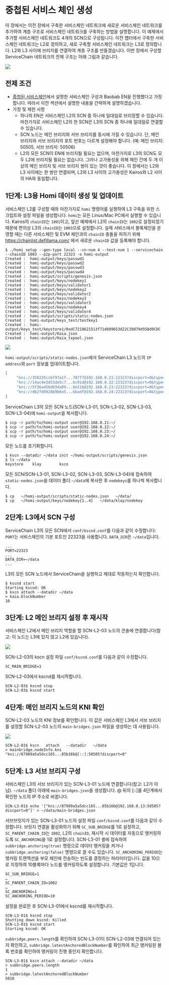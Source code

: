 # 중첩된 서비스 체인 생성

이 장에서는 이전 장에서 구축한 서비스체인 네트워크에 새로운 서비스체인 네트워크를 추가하여 계층 구조로 서비스체인 네트워크를 구축하는 방법을 설명합니다. 이 예제에서 추가할 서비스체인 네트워크도 4개의 SCN으로 구성됩니다. 이전 챕터에서 구축한 서비스체인 네트워크는 L2로 정의하고, 새로 구축할 서비스체인 네트워크는 L3로 정의합니다. L2와 L3 사이에 브리지를 연결하여 계층 구조를 만들겠습니다. 이번 장에서 구성할 ServiceChain 네트워크의 전체 구조는 아래 그림과 같습니다.

![](/img/nodes/sc-nestedsc-arch.png)

## 전제 조건 <a id="prerequisites"></a>

- [중첩된 서비스체인](nested-sc.md)에서 설명한 서비스체인 구성과 Baobab EN을 진행했다고 가정합니다. 따라서 이전 섹션에서 설명한 내용을 간략하게 설명하겠습니다.
- 가정 및 제한 사항
  - 하나의 EN은 서비스체인 L2의 SCN 중 하나에 일대일로 브리징할 수 있습니다. 마찬가지로 서비스체인 L2의 한 SCN은 L3의 SCN 중 하나에 일대일로 연결할 수 있습니다.
  - SCN 노드는 메인 브리지와 서브 브리지를 동시에 가질 수 있습니다. 단, 메인 브리지와 서브 브리지의 포트 번호는 다르게 설정해야 합니다. (예: 메인 브리지: 50505, 서브 브리지: 50506)
  - L2의 모든 SCN이 EN에 브리지될 필요는 없으며, 마찬가지로 L3의 SCN도 모두 L2에 브리지될 필요는 없습니다. 그러나 고가용성을 위해 체인 간에 두 개 이상의 메인 브리지 및 서브 브리지 쌍이 있는 것이 좋습니다. 이 장에서는 L2와 L3 사이에는 한 쌍만 연결되며, L2와 L3 사이의 고가용성은 Kairos와 L2 사이의 HA와 동일합니다.

## 1단계: L3용 Homi 데이터 생성 및 업데이트 <a id="step-1-create-and-update-homi"></a>

서비스체인 L2를 구성할 때와 마찬가지로 `homi` 명령어를 실행하여 L3 구축을 위한 스크립트와 설정 파일을 생성합니다. `homi`는 모든 Linux/Mac PC에서 실행할 수 있습니다. Kairos의 `chainID`는 `1001`이고, 앞선 예제에서 L2의 `chainID`는 `1002`로 설정되었기 때문에 편의상 L3의 `chainID`는 `1003`으로 설정합니다. 실제 서비스에서 블록체인을 운영할 때는 다른 서비스체인 및 EVM 체인과의 `chainID` 충돌을 피하기 위해 https://chainlist.defillama.com/ 에서 새로운 `chainID` 값을 등록해야 합니다.

```console
$ ./homi setup --gen-type local --cn-num 4 --test-num 1 --servicechain --chainID 1003 --p2p-port 22323 -o homi-output
Created :  homi-output/keys/passwd1
Created :  homi-output/keys/passwd2
Created :  homi-output/keys/passwd3
Created :  homi-output/keys/passwd4
Created :  homi-output/scripts/genesis.json
Created :  homi-output/keys/nodekey1
Created :  homi-output/keys/validator1
Created :  homi-output/keys/nodekey2
Created :  homi-output/keys/validator2
Created :  homi-output/keys/nodekey3
Created :  homi-output/keys/validator3
Created :  homi-output/keys/nodekey4
Created :  homi-output/keys/validator4
Created :  homi-output/scripts/static-nodes.json
Created :  homi-output/keys_test/testkey1
Created :  homi-output/keys_test/keystore1/0xdC7218621513f71d609653d22C39d79d558d9CDC
Created :  homi-output/Kaia.json
Created :  homi-output/Kaia_txpool.json
```

![](/img/nodes/sc-nestedsc-ip.png)

`homi-output/scripts/static-nodes.json`에서 ServiceChain L3 노드의 `IP address`와 `port` 정보를 업데이트합니다.

```json
[
     "kni://358235ccbf97a1f...787f7@192.168.0.21:22323?discport=0&type=cn",
     "kni://14ac4e3d53de5c7...6c91d@192.168.0.22:22323?discport=0&type=cn",
     "kni://5f36a456d93da09...8e216@192.168.0.23:22323?discport=0&type=cn",
     "kni://d62fd0928b9b6e5...6badf@192.168.0.24:22323?discport=0&type=cn"
]
```

ServiceChain L3의 모든 SCN 노드(SCN-L3-01, SCN-L3-02, SCN-L3-03, SCN-L3-04)에 `homi-output`을 복사합니다.

```console
$ scp -r path/to/homi-output user@192.168.0.21:~/ 
$ scp -r path/to/homi-output user@192.168.0.22:~/ 
$ scp -r path/to/homi-output user@192.168.0.23:~/ 
$ scp -r path/to/homi-output user@192.168.0.24:~/ 
```

모든 노드를 초기화합니다.

```console
$ kscn --datadir ~/data init ~/homi-output/scripts/genesis.json
$ ls ~/data
keystore	klay		kscn
```

모든 SCN(SCN-L3-01, SCN-L3-02, SCN-L3-03, SCN-L3-04)에 접속하여 `static-nodes.json`을 데이터 폴더 `~/data`에 복사한 후 `nodekeys`를 하나씩 복사합니다.

```console
$ cp   ~/homi-output/scripts/static-nodes.json   ~/data/
$ cp   ~/homi-output/keys/nodekey{1..4}   ~/data/klay/nodekey
```

## 2단계: L3에서 SCN 구성 <a id="step-2-scn-configuration"></a>

ServiceChain L3의 모든 SCN에서 `conf/kscnd.conf`를 다음과 같이 수정합니다: `PORT`는 서비스체인의 기본 포트인 22323을 사용합니다. `DATA_DIR`은 `~/data`입니다.

```
...
PORT=22323
...
DATA_DIR=~/data
...
```

L3의 모든 SCN 노드에서 ServiceChain을 실행하고 제대로 작동하는지 확인합니다.

```console
$ kscnd start
Starting kscnd: OK
$ kscn attach --datadir ~/data
> kaia.blockNumber
10
```

## 3단계: L2 메인 브리지 설정 후 재시작 <a id="step-3-restart-after-setting-L2-main-bridge"></a>

서비스체인 L2에서 메인 브리지 역할을 할 SCN-L2-03 노드의 콘솔에 연결합니다(참고: 이 노드는 L3에 있지 않고 L2에 있습니다).

![](/img/nodes/sc-nestedsc-id.png)

SCN-L2-03의 kscn 설정 파일 `conf/kscnd.conf`를 다음과 같이 수정합니다.

```console
SC_MAIN_BRIDGE=1
```

SCN-L2-03에서 kscnd를 재시작합니다.

```console
SCN-L2-03$ kscnd stop
SCN-L2-03$ kscnd start
```

## 4단계: 메인 브리지 노드의 KNI 확인 <a id="step-4-check-kni-of-main-bridge-node"></a>

SCN-L2-03 노드의 KNI 정보를 확인합니다. 이 값은 서비스체인 L3에서 서브 브리지를 설정할 SCN-L2-03 노드의 `main-bridges.json` 파일을 생성하는 데 사용됩니다.

![](/img/nodes/sc-nestedsc-nodeinfo.png)

```console
SCN-L2-03$ kscn   attach   --datadir   ~/data
> mainbridge.nodeInfo.kni
"kni://87989a5a5dcc165...85b16b@[::]:50505?discport=0"
```

## 5단계: L3 서브 브리지 구성 <a id="step-5-configure-l3-sub-bridge"></a>

서비스체인 L3의 서브 브리지가 있는 SCN-L3-01 노드에 연결합니다(참고: L2가 아님). `~/data` 폴더 아래에 `main-bridges.json`을 생성합니다. @ 뒤의 [::]를 4단계에서 확인한 노드의 IP 주소로 바꿉니다.

```console
SCN-L3-01$ echo '["kni://87989a5a5dcc165...85b16b@192.168.0.13:50505?discport=0"]' > ~/data/main-bridges.json
```

서브브릿지가 있는 SCN-L3-01 노드의 설정 파일 `conf/kscnd.conf`를 다음과 같이 수정합니다. 브릿지 연결을 활성화하기 위해 `SC_SUB_BRIDGE`를 1로 설정하고, `SC_PARENT_CHAIN_ID`는 `1002`, L2의 `chainID`, 재시작 시 데이터를 자동으로 앵커링하도록 `SC_ANCHORING`을 1로 설정합니다. SCN-L3-01 셸에 접속하여 `subbridge.anchoring(true)` 명령으로 데이터 앵커링을 켜거나 `subbridge.anchoring(false)` 명령으로 끌 수도 있습니다. `SC_ANCHORING_PERIOD`는 앵커링 트랜잭션을 부모 체인에 전송하는 빈도를 결정하는 파라미터입니다. 값을 10으로 지정하여 10블록마다 노드를 앵커링하도록 설정합니다. 기본값은 1입니다.

```console
SC_SUB_BRIDGE=1
…
SC_PARENT_CHAIN_ID=1002
…
SC_ANCHORING=1
SC_ANCHORING_PERIOD=10
```

설정을 완료한 후 SCN-L3-01에서 kscnd를 재시작합니다.

```console
SCN-L3-01$ kscnd stop
Shutting down kscnd: Killed
SCN-L3-01$ kscnd start
Starting kscnd: OK
```

`subbridge.peers.length`를 확인하여 SCN-L3-01이 SCN-L2-03에 연결되어 있는지 확인하고, `subbridge.latestAnchoredBlockNumber`를 확인하여 최근 앵커링된 블록 번호를 확인하여 앵커링이 진행 중인지 확인합니다.

```console
SCN-L3-01$ kscn attach --datadir ~/data
> subbridge.peers.length
1
> subbridge.latestAnchoredBlockNumber
5010
```
